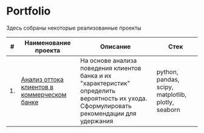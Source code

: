 # Portfolio

Здесь собраны некоторые реализованные проекты

| #    | Наименование проекта                | Описание                                                     | Стек                                                         |
| ---- | ------------------------------------------------------------ | ------------------------------------------------------------ | ------------------------------------------------------------ |
| 1.   | [Анализ оттока клиентов в коммерческом банке](https://github.com/) | На основе анализа поведения клиентов банка и их "характеристик" определить вероятность их ухода.<BR> Сформулировать рекомендации для удержания | python, pandas, scipy, matplotlib, plotly, seaborn |
